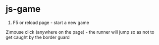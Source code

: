 # js-game
1) F5 or reload page - start a new game


2)mouse click (anywhere on the page) - the runner will jump so as not to get caught by the border guard

